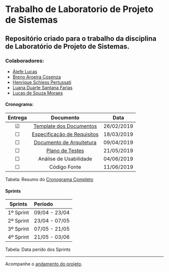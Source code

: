 # Trabalho de Laboratorio de Projeto de Sistemas #
## Repositório criado para o trabalho da disciplina de Laboratório de Projeto de Sistemas. ## 

### Colaboradores: 

* [Álefe Lucas](https://github.com/AlefeLucas)
* [Breno Aroeira Cosenza](https://github.com/BrenoACos)
* [Henrique Schiess Pertussati](https://github.com/ICESchiess)
* [Luana Duarte Santana Farias](https://github.com/luludsf)
* [Lucas de Souza Moraes](https://github.com/vonmoraes)

#### Cronograma:

| Entrega | Documento                   | Data       |
|:-------:|:---------------------------:|:----------:|
| &#9745; | [Template dos Documentos](https://github.com/vonmoraes/lps-projeto/blob/master/Documentos/PDF/Template_documentos.pdf)     | 26/02/2019 |
| &#9744; | [Especificação de Requisitos](https://github.com/vonmoraes/lps-projeto/blob/master/Documentos/doc_especificacao_requisitos.md) | 18/03/2019 |
| &#9744; | [Documento de Arquitetura](https://github.com/vonmoraes/lps-projeto/blob/master/Documentos/doc_arquitetura.md)    | 09/04/2019 |
| &#9744; | [Plano de Testes](https://github.com/vonmoraes/lps-projeto/blob/master/Documentos/doc_plano_de_testes.md)             | 21/05/2019 |
| &#9744; | Análise de Usabilidade      | 04/06/2019 |
| &#9744; | Código Fonte                | 11/06/2019 |

Tabela: Resumo do [Cronograma Completo](https://github.com/vonmoraes/lps-projeto/blob/master/Documentos/cronograma_artefatos.md)

#### Sprints

| Sprints   | Período       |
|:---------:|:--------------|
| 1º Sprint | 09/04 - 23/04 |
| 2º Sprint | 23/04 - 07/05 |
| 3º Sprint | 07/05 - 21/05 |
| 4º Sprint | 21/05 - 03/06 |

Tabela: Data perído dos Sprints

---
Acompanhe o [andamento do projeto](https://github.com/vonmoraes/lps-projeto/projects/1).
